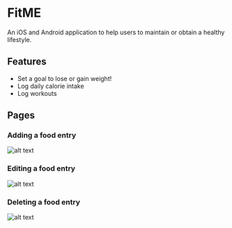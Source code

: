# FitME

An iOS and Android application to help users to maintain or obtain a 
healthy lifestyle.

## Features
* Set a goal to lose or gain weight!
* Log daily calorie intake
* Log workouts 

## Pages
### Adding a food entry
![alt text](https://media2.giphy.com/media/W8SRPAqDpCdACgmhEC/giphy.gif) 
### Editing a food entry
![alt text](https://media1.giphy.com/media/LV3jLtnx4DsEDmflRv/giphy.gif)
### Deleting a food entry
![alt text](https://media3.giphy.com/media/VCwmz4WxmFtT41AYmu/giphy.gif)